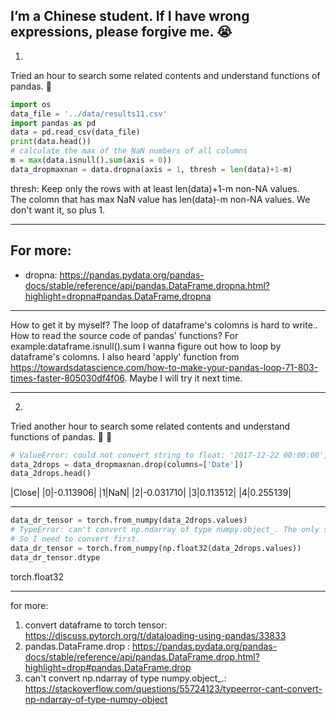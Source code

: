 

<!--
 * @version:
 * @Author: steven
 * @Date: 2020-06-10 21:32:19
 * @LastEditors: steven
 * @LastEditTime: 2020-06-10 21:32:39
 * @Description:
-->
I’m a Chinese student. If I have wrong expressions, please forgive me. :sob:
---
1.
Tried an hour to search some related contents and understand functions of pandas. :cold_face:
```python
import os
data_file = '../data/results11.csv'
import pandas as pd
data = pd.read_csv(data_file)
print(data.head())
# calculate the max of the NaN numbers of all columns
m = max(data.isnull().sum(axis = 0))
data_dropmaxnan = data.dropna(axis = 1, thresh = len(data)+1-m)
```

thresh: Keep only the rows with at least len(data)+1-m non-NA values.\
The colomn that has max NaN value has len(data)-m non-NA values.
We don't want it, so plus 1.

---

For more:
-
- dropna:
https://pandas.pydata.org/pandas-docs/stable/reference/api/pandas.DataFrame.dropna.html?highlight=dropna#pandas.DataFrame.dropna

----

How to get it by myself?
The loop of dataframe's colomns is hard to write..
How to read the source code of pandas' functions?
For example:dataframe.isnull().sum
I wanna figure out how to loop by dataframe's colomns.
I also heard 'apply' function from https://towardsdatascience.com/how-to-make-your-pandas-loop-71-803-times-faster-805030df4f06.
Maybe I will try it next time.

---

2.
Tried another hour to search some related contents and understand functions of pandas. :cold_face: :cold_face:

```python
# ValueError: could not convert string to float: '2017-12-22 00:00:00', I need to drop ['Data'] colomn.
data_2drops = data_dropmaxnan.drop(columns=['Date'])
data_2drops.head()
```
|Close|
|0|-0.113906|
|1|NaN|
|2|-0.031710|
|3|0.113512|
|4|0.255139|

---
```python
data_dr_tensor = torch.from_numpy(data_2drops.values)
# TypeError: can't convert np.ndarray of type numpy.object_. The only supported types are: float64, float32, float16, int64, int32, int16, int8, uint8, and bool.
# So I need to convert first.
data_dr_tensor = torch.from_numpy(np.float32(data_2drops.values))
data_dr_tensor.dtype
```
torch.float32

---
for more:
1. convert dataframe to torch tensor:
https://discuss.pytorch.org/t/dataloading-using-pandas/33833
2. pandas.DataFrame.drop :
https://pandas.pydata.org/pandas-docs/stable/reference/api/pandas.DataFrame.drop.html?highlight=drop#pandas.DataFrame.drop
3. can't convert np.ndarray of type numpy.object_.: https://stackoverflow.com/questions/55724123/typeerror-cant-convert-np-ndarray-of-type-numpy-object


